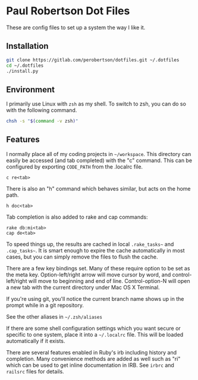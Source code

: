 # Paul Robertson Dot Files

These are config files to set up a system the way I like it.

## Installation

```bash
git clone https://gitlab.com/perobertson/dotfiles.git ~/.dotfiles
cd ~/.dotfiles
./install.py
```

## Environment

I primarily use Linux with `zsh` as my shell.
To switch to zsh, you can do so with the following command.

```bash
chsh -s "$(command -v zsh)"
```

## Features

I normally place all of my coding projects in `~/workspace`.
This directory can easily be accessed (and tab completed) with the "c" command.
This can be configured by exporting `CODE_PATH` from the .localrc file.

```
c re<tab>
```

There is also an "h" command which behaves similar, but acts on the
home path.

```
h doc<tab>
```

Tab completion is also added to rake and cap commands:

```
rake db:mi<tab>
cap de<tab>
```
To speed things up, the results are cached in local `.rake_tasks~` and
`.cap_tasks~`. It is smart enough to expire the cache automatically in
most cases, but you can simply remove the files to flush the cache.

There are a few key bindings set. Many of these require option to be
set as the meta key. Option-left/right arrow will move cursor by word,
and control-left/right will move to beginning and end of line.
Control-option-N will open a new tab with the current directory under
Mac OS X Terminal.

If you're using git, you'll notice the current branch name shows up in
the prompt while in a git repository.

See the other aliases in `~/.zsh/aliases`

If there are some shell configuration settings which you want secure or
specific to one system, place it into a `~/.localrc` file. This will be
loaded automatically if it exists.

There are several features enabled in Ruby's irb including history and
completion. Many convenience methods are added as well such as "ri"
which can be used to get inline documentation in IRB. See `irbrc` and
`railsrc` files for details.
